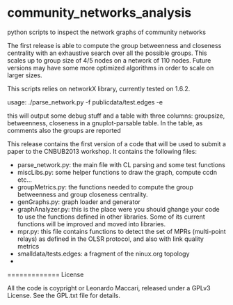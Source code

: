 community_networks_analysis
===========================

python scripts to inspect the network graphs of community networks

The first release is able to compute the group betweenness and closeness
centrality with an exhaustive search over all the possible groups. This
scales up to group size of 4/5 nodes on a network of 110 nodes. 
Future versions may have some more optimized algorithms in order to
scale on larger sizes. 


This scripts relies on networkX library, currently tested on 1.6.2.

usage:
 ./parse_network.py -f publicdata/test.edges -e 

this will output some debug stuff and a table with three columns:
groupsize, betweenness, closeness in a gnuplot-parsable table. In the
table, as comments also the groups are reported

This release contains the first version of a code that will be used to
submit a paper to the CNBUB2013 workshop. It contains the following
files:

- parse_network.py: the main file with CL parsing and some test functions
- miscLibs.py: some helper functions to draw the graph, compute ccdn
               etc...
- groupMetrics.py: the functions needed to compute the group betweenness
                   and group closeness centrality. 
- genGraphs.py: graph loader and generator
- graphAnalyzer.py: this is the place were you should ghange your code to
                    use the functions defined in other libraries. Some
                    of its current functions will be improved and moved
                    into libraries.
- mpr.py: this file contains functions to detect the set of MPRs
(multi-point relays) as defined in the OLSR protocol, and also with 
link quality metrics
- smalldata/tests.edges: a fragment of the ninux.org topology
- 


============= License 

All the code is coypright or Leonardo Maccari, released under a GPLv3
License. See the GPL.txt file for details.
